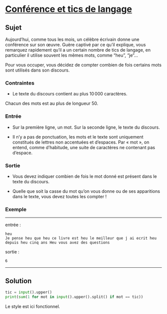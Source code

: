 # [Conférence et tics de langage](http://www.france-ioi.org/algo/task.php?idChapter=556&iOrder=12)

## Sujet

Aujourd’hui, comme tous les mois, un célèbre écrivain donne une conférence sur son œuvre. Guère captivé par ce qu’il explique, vous remarquez rapidement qu’il a un certain nombre de tics de langage, en particulier il utilise souvent les mêmes mots, comme “heu”, “je”...

Pour vous occuper, vous décidez de compter combien de fois certains mots sont utilisés dans son discours.

### Contraintes

* Le texte du discours contient au plus $10\,000$ caractères.

Chacun des mots est au plus de longueur $50$.

### Entrée

* Sur la première ligne, un mot. Sur la seconde ligne, le texte du discours.

* Il n’y a pas de ponctuation, les mots et le texte sont uniquement constitués de lettres non accentuées et d’espaces. Par « mot », on entend, comme d’habitude, une suite de caractères ne contenant pas d’espace.

### Sortie

* Vous devez indiquer combien de fois le mot donné est présent dans le texte du discours.

* Quelle que soit la casse du mot qu’on vous donne ou de ses apparitions dans le texte, vous devez toutes les compter !

### Exemple

---

entrée :

```
heu
Je pense heu que heu ce livre est heu le meilleur que j ai ecrit heu depuis heu cinq ans Heu vous avez des questions
```

sortie :

```
6
```

---

## Solution

```python
tic = input().upper()
print(sum(1 for mot in input().upper().split() if mot == tic))
```

Le style est ici fonctionnel.
